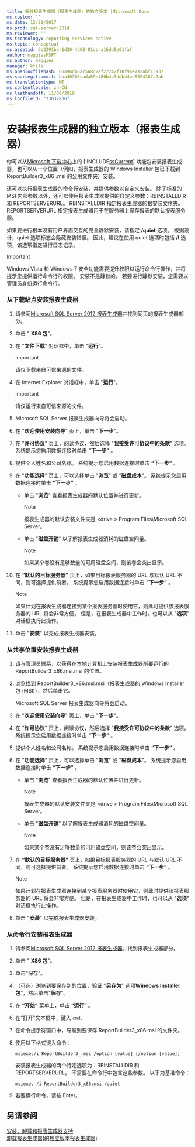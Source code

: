 ```yaml
---
title: 安装报表生成器（报表生成器）的独立版本 |Microsoft Docs
ms.custom: ''
ms.date: 12/29/2017
ms.prod: sql-server-2014
ms.reviewer: ''
ms.technology: reporting-services-native
ms.topic: conceptual
ms.assetid: 6b2291bb-1d20-4d08-81cb-a16dd8e01faf
author: maggiesMSFT
ms.author: maggies
manager: kfile
ms.openlocfilehash: 60a96db6a7568c2af22242f10f96e7a2abf13937
ms.sourcegitcommit: baa40306cada09e480b4c5ddb44ee8524307a2ab
ms.translationtype: MT
ms.contentlocale: zh-CN
ms.lasthandoff: 11/06/2019
ms.locfileid: "73637836"
---
```

# <a name="install-the-stand-alone-version-of-report-builder-report-builder"></a>安装报表生成器的独立版本（报表生成器）
  你可以从[Microsoft 下载中心](https://www.microsoft.com/download/details.aspx?id=53613)上的 [!INCLUDE[ssCurrent](../../includes/sscurrent-md.md)] 功能包安装报表生成器，也可以从一个位置（例如，报表生成器的 Windows Installer 包已下载到 ReportBuilder3_x86 .msi 的公用文件夹）安装。  
  
 还可以执行报表生成器的命令行安装，并提供参数以自定义安装。 除了标准的 MSI 内部参数以外，还可以使用报表生成器提供的自定义参数：RBINSTALLDIR 和 REPORTSERVERURL。 RBINSTALLDIR 指定报表生成器的根安装文件夹。 REPORTSERVERURL 指定报表生成器用于在服务器上保存报表的默认报表服务器。  
  
 如果要进行根本没有用户界面交互的完全静默安装，请指定 **/quiet** 选项。 根据设计，quiet 选项标志会隐藏安装错误。 因此，建议在使用 quiet 选项时包括 **/l** 选项，该选项指定进行日志记录。  
  
> [!IMPORTANT]  
>  Windows Vista 和 Windows 7 安全功能需要提升权限以运行命令行操作，并将提示您提供运行命令行的权限。 安装不是静默的。 若要进行静默安装，您需要以管理员身份运行命令行。  
  
### <a name="to-install-report-builder-from-the-download-site"></a>从下载站点安装报表生成器  
  
1.  请参阅[Microsoft SQL Server 2012 报表生成器](https://go.microsoft.com/fwlink/?LinkID=219138)并找到网页的报表生成器部分。  
  
2.  单击 " **X86 包**"。  
  
3.  在 "**文件下载**" 对话框中，单击 "**运行**"。  
  
    > [!IMPORTANT]  
    >  请仅下载来自可信来源的文件。  
  
4.  在 Internet Explorer 对话框中，单击 "**运行**"。  
  
    > [!IMPORTANT]  
    >  请仅运行来自可信来源的文件。  
  
5.  Microsoft SQL Server 报表生成器向导将会启动。  
  
6.  在 "**欢迎使用安装向导**" 页上，单击 "**下一步**"。  
  
7.  在 "**许可协议**" 页上，阅读协议，然后选择 "**我接受许可协议中的条款**" 选项。 系统提示您启用数据连接时单击 **“下一步”** 。  
  
8.  提供个人姓名和公司名称。 系统提示您启用数据连接时单击 **“下一步”** 。  
  
9. 在 "**功能选择**" 页上，可以选择单击 "**浏览**" 或 "**磁盘成本**"。 系统提示您启用数据连接时单击 **“下一步”** 。  
  
    -   单击 "**浏览**" 查看报表生成器的默认位置并进行更新。  
  
        > [!NOTE]  
        >  报表生成器的默认安装文件夹是 \<drive > Program Files\Microsoft SQL Server。  
  
    -   单击 "**磁盘开销**" 以了解报表生成器消耗的磁盘空间量。  
  
        > [!NOTE]  
        >  如果某个卷没有足够数量的可用磁盘空间，则该卷会突出显示。  
  
10. 在 **“默认的目标服务器”** 页上，如果目标报表服务器的 URL 与默认 URL 不同，则可选择提供前者。 系统提示您启用数据连接时单击 **“下一步”** 。  
  
    > [!NOTE]  
    >  如果计划在报表生成器连接到某个报表服务器时使用它，则此时提供该报表服务器的 URL 将会非常方便。 但是，在报表生成器中工作时，也可以从 "**选项**" 对话框执行此操作。  
  
11. 单击 "**安装**" 以完成报表生成器安装。  
  
### <a name="to-install-report-builder-from-a-share"></a>从共享位置安装报表生成器  
  
1.  请与管理员联系，以获得在本地计算机上安装报表生成器所要运行的 ReportBuilder3_x86.msi.msi 的位置。  
  
2.  浏览找到 ReportBuilder3_x86.msi.msi（报表生成器的 Windows Installer 包 (MSI)），然后单击它。  
  
     Microsoft SQL Server 报表生成器向导将会启动。  
  
3.  在 "**欢迎使用安装向导**" 页上，单击 "**下一步**"。  
  
4.  在 "**许可协议**" 页上，阅读协议，然后选择 "**我接受许可协议中的条款**" 选项。 系统提示您启用数据连接时单击 **“下一步”** 。  
  
5.  提供个人姓名和公司名称。 系统提示您启用数据连接时单击 **“下一步”** 。  
  
6.  在 "**功能选择**" 页上，可以选择单击 "**浏览**" 或 "**磁盘成本**"。 系统提示您启用数据连接时单击 **“下一步”** 。  
  
    -   单击 "**浏览**" 查看报表生成器的默认位置并进行更新。  
  
        > [!NOTE]  
        >  报表生成器的默认安装文件夹是 \<drive > Program Files\Microsoft SQL Server。  
  
    -   单击 "**磁盘开销**" 以了解报表生成器消耗的磁盘空间量。  
  
        > [!NOTE]  
        >  如果某个卷没有足够数量的可用磁盘空间，则该卷会突出显示。  
  
7.  在 **“默认的目标服务器”** 页上，如果目标报表服务器的 URL 与默认 URL 不同，则可选择提供前者。 系统提示您启用数据连接时单击 **“下一步”** 。  
  
    > [!NOTE]  
    >  如果计划在报表生成器连接到某个报表服务器时使用它，则此时提供该报表服务器的 URL 将会非常方便。 但是，在报表生成器中工作时，也可以从 "**选项**" 对话框执行此操作。  
  
8.  单击 "**安装**" 以完成报表生成器安装。  
  
### <a name="to-install-report-builder-from-the-command-line"></a>从命令行安装报表生成器  
  
1.  请参阅[Microsoft SQL Server 2012 报表生成器](https://go.microsoft.com/fwlink/?LinkID=219138)并找到报表生成器部分。  
  
2.  单击 " **X86 包**"。  
  
3.  单击“保存”。  
  
4.  （可选）浏览到要保存到的位置，验证 "**另存为**" 选项**Windows Installer 包**"，然后单击"**保存**"。  
  
5.  在 **“开始”** 菜单上，单击 **“运行”** 。  
  
6.  在“打开”文本框中，键入 `cmd.`  
  
7.  在命令提示符窗口中，导航到要保存 ReportBuilder3_x86.msi 的文件夹。  
  
8.  使用以下格式键入命令：  
  
     `msiexec/i ReportBuilder3_.msi /option [value] [/option [value]]`  
  
     安装报表生成器的两个特定选项为：RBINSTALLDIR 和 REPORTSERVERURL。 不需要在命令行中包含这些参数。 以下为基准命令：  
  
     `msiexec /i ReportBuilder3_x86.msi /quiet`  
  
9. 若要运行命令，请按 Enter。  
  
## <a name="see-also"></a>另请参阅  
 [安装、卸载和报表生成器支持](../install-uninstall-and-report-builder-support.md)   
 [卸载报表生成器&#40;的独立版本报表生成器&#41;](install-report-builder.md)  
  
  
